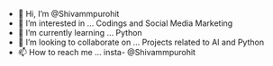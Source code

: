 - 👋 Hi, I’m @Shivammpurohit
- 👀 I’m interested in ... Codings and Social Media Marketing
- 🌱 I’m currently learning ... Python
- 💞️ I’m looking to collaborate on ... Projects related to AI and Python
- 📫 How to reach me ... insta- @Shivammpurohit

<!---
Shivammpurohit/Shivammpurohit is a ✨ special ✨ repository because its `README.md` (this file) appears on your GitHub profile.
You can click the Preview link to take a look at your changes.
--->
